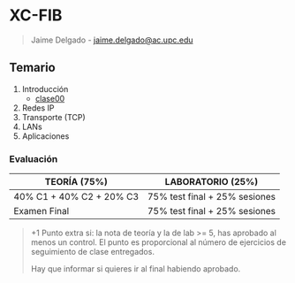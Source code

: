 # XC-FIB

> Jaime Delgado - jaime.delgado@ac.upc.edu

## Temario

1. Introducción
	- [clase00](Apuntes/clase00.md)
2. Redes IP
3. Transporte (TCP)
4. LANs
5. Aplicaciones

### Evaluación

|	TEORÍA (75%)	|	LABORATORIO (25%)	|
|-------------------|-----------------------|
|40% C1  + 40% C2 + 20% C3| 	75% test final + 25% sesiones	|
|	Examen Final	| 			75% test final + 25% sesiones	|

> +1 Punto extra si: la nota de teoría y la de lab >= 5, has aprobado al menos un control. El punto es proporcional al número de ejercicios de seguimiento de clase entregados.
>
> Hay que informar si quieres ir al final habiendo aprobado.
